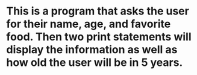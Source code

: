 # This is a program that asks the user for their name, age, and favorite food. Then two print statements will display the information as well as how old the user will be in 5 years. 